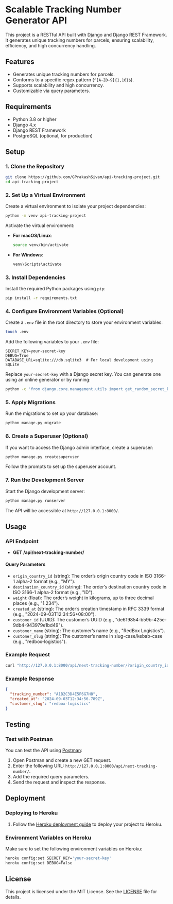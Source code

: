 
# Scalable Tracking Number Generator API

This project is a RESTful API built with Django and Django REST Framework. It generates unique tracking numbers for parcels, ensuring scalability, efficiency, and high concurrency handling.

## Features

- Generates unique tracking numbers for parcels.
- Conforms to a specific regex pattern (`^[A-Z0-9]{1,16}$`).
- Supports scalability and high concurrency.
- Customizable via query parameters.

## Requirements

- Python 3.8 or higher
- Django 4.x
- Django REST Framework
- PostgreSQL (optional, for production)

## Setup

### 1. Clone the Repository

```bash
git clone https://github.com/GPrakashSivam/api-tracking-project.git
cd api-tracking-project
```

### 2. Set Up a Virtual Environment

Create a virtual environment to isolate your project dependencies:

```bash
python -m venv api-tracking-project
```

Activate the virtual environment:

- **For macOS/Linux**:
  ```bash
  source venv/bin/activate
  ```
- **For Windows**:
  ```bash
  venv\Scripts\activate
  ```

### 3. Install Dependencies

Install the required Python packages using `pip`:

```bash
pip install -r requirements.txt
```

### 4. Configure Environment Variables (Optional)

Create a `.env` file in the root directory to store your environment variables:

```bash
touch .env
```

Add the following variables to your `.env` file:

```env
SECRET_KEY=your-secret-key
DEBUG=True
DATABASE_URL=sqlite:///db.sqlite3  # For local development using SQLite
```

Replace `your-secret-key` with a Django secret key. You can generate one using an online generator or by running:

```bash
python -c 'from django.core.management.utils import get_random_secret_key; print(get_random_secret_key())'
```

### 5. Apply Migrations

Run the migrations to set up your database:

```bash
python manage.py migrate
```

### 6. Create a Superuser (Optional)

If you want to access the Django admin interface, create a superuser:

```bash
python manage.py createsuperuser
```

Follow the prompts to set up the superuser account.

### 7. Run the Development Server

Start the Django development server:

```bash
python manage.py runserver
```

The API will be accessible at `http://127.0.0.1:8000/`.

## Usage

### API Endpoint

- **GET /api/next-tracking-number/**

#### Query Parameters

- `origin_country_id` (string): The order’s origin country code in ISO 3166-1 alpha-2 format (e.g., "MY").
- `destination_country_id` (string): The order’s destination country code in ISO 3166-1 alpha-2 format (e.g., "ID").
- `weight` (float): The order’s weight in kilograms, up to three decimal places (e.g., "1.234").
- `created_at` (string): The order’s creation timestamp in RFC 3339 format (e.g., "2024-09-03T12:34:56+08:00").
- `customer_id` (UUID): The customer’s UUID (e.g., "de619854-b59b-425e-9db4-943979e1bd49").
- `customer_name` (string): The customer’s name (e.g., "RedBox Logistics").
- `customer_slug` (string): The customer’s name in slug-case/kebab-case (e.g., "redbox-logistics").

### Example Request

```bash
curl "http://127.0.0.1:8000/api/next-tracking-number/?origin_country_id=MY&destination_country_id=ID&weight=1.234&created_at=2024-09-03T12:34:56+08:00&customer_id=de619854-b59b-425e-9db4-943979e1bd49&customer_name=RedBox%20Logistics&customer_slug=redbox-logistics"
```

### Example Response

```json
{
  "tracking_number": "A1B2C3D4E5F6G7H8",
  "created_at": "2024-09-03T12:34:56.789Z",
  "customer_slug": "redbox-logistics"
}
```

## Testing
### Test with Postman

You can test the API using [Postman](https://www.postman.com/):

1. Open Postman and create a new GET request.
2. Enter the following URL: `http://127.0.0.1:8000/api/next-tracking-number/`.
3. Add the required query parameters.
4. Send the request and inspect the response.

## Deployment

### Deploying to Heroku

1. Follow the [Heroku deployment guide](#step-by-step-heroku-deployment-guide) to deploy your project to Heroku.

### Environment Variables on Heroku

Make sure to set the following environment variables on Heroku:

```bash
heroku config:set SECRET_KEY='your-secret-key'
heroku config:set DEBUG=False
```

## License

This project is licensed under the MIT License. See the [LICENSE](LICENSE) file for details.
